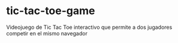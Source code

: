# tic-tac-toe-game
Videojuego de Tic Tac Toe interactivo que permite a dos jugadores competir en el mismo navegador

